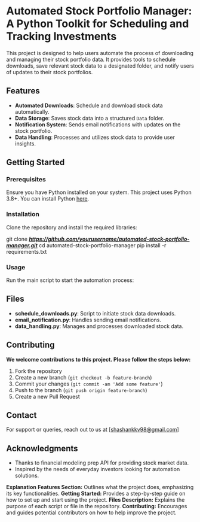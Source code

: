 
# Automated Stock Portfolio Manager: A Python Toolkit for Scheduling and Tracking Investments

This project is designed to help users automate the process of downloading and managing their stock portfolio data. It provides tools to schedule downloads, save relevant stock data to a designated folder, and notify users of updates to their stock portfolios.

## Features
- **Automated Downloads**: Schedule and download stock data automatically.
- **Data Storage**: Saves stock data into a structured `Data` folder.
- **Notification System**: Sends email notifications with updates on the stock portfolio.
- **Data Handling**: Processes and utilizes stock data to provide user insights.

## Getting Started

### Prerequisites
Ensure you have Python installed on your system. This project uses Python 3.8+. You can install Python [here](https://www.python.org/downloads/).

### Installation
Clone the repository and install the required libraries:


git clone _**https://github.com/yourusername/automated-stock-portfolio-manager.git**_ cd automated-stock-portfolio-manager pip install -r requirements.txt


### Usage
Run the main script to start the automation process:



## Files
- **schedule_downloads.py**: Script to initiate stock data downloads.
- **email_notification.py**: Handles sending email notifications.
- **data_handling.py**: Manages and processes downloaded stock data.

## Contributing
**We welcome contributions to this project. Please follow the steps below:**
1. Fork the repository
2. Create a new branch (`git checkout -b feature-branch`)
3. Commit your changes (`git commit -am 'Add some feature'`)
4. Push to the branch (`git push origin feature-branch`)
5. Create a new Pull Request


## Contact
For support or queries, reach out to us at [shashankkv98@gmail.com]

## Acknowledgments
- Thanks to financial modeling prep API for providing stock market data.
- Inspired by the needs of everyday investors looking for automation solutions.


**Explanation**
**Features Section:** Outlines what the project does, emphasizing its key functionalities.
**Getting Started:** Provides a step-by-step guide on how to set up and start using the project.
**Files Description:** Explains the purpose of each script or file in the repository.
**Contributing:** Encourages and guides potential contributors on how to help improve the project.
